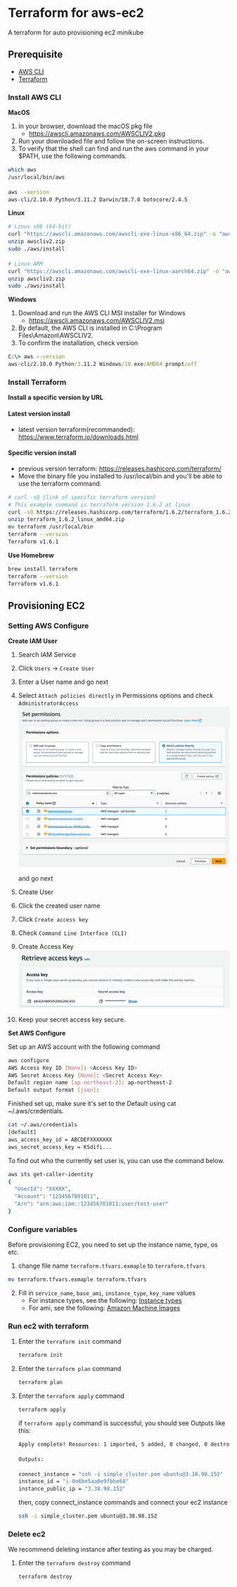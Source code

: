 # Terraform for aws-ec2

A terraform for auto provisioning ec2 minikube

## Prerequisite

- [AWS CLI](https://docs.aws.amazon.com/ko_kr/cli/latest/userguide/getting-started-install.html)
- [Terraform](https://developer.hashicorp.com/terraform/downloads)

### Install AWS CLI

**MacOS**

1. In your browser, download the macOS pkg file
   - https://awscli.amazonaws.com/AWSCLIV2.pkg
2. Run your downloaded file and follow the on-screen instructions.
3. To verify that the shell can find and run the aws command in your $PATH, use the following commands.

```bash
which aws
/usr/local/bin/aws

aws --version
aws-cli/2.10.0 Python/3.11.2 Darwin/18.7.0 botocore/2.4.5
```

**Linux**

```bash
# Linux x86 (64-bit)
curl "https://awscli.amazonaws.com/awscli-exe-linux-x86_64.zip" -o "awscliv2.zip"
unzip awscliv2.zip
sudo ./aws/install

# Linux ARM
curl "https://awscli.amazonaws.com/awscli-exe-linux-aarch64.zip" -o "awscliv2.zip"
unzip awscliv2.zip
sudo ./aws/install

```

**Windows**

1. Download and run the AWS CLI MSI installer for Windows
   - https://awscli.amazonaws.com/AWSCLIV2.msi
2. By default, the AWS CLI is installed in C:\Program Files\Amazon\AWSCLIV2.
3. To confirm the installation, check version

```cmd
C:\> aws --version
aws-cli/2.10.0 Python/3.11.2 Windows/10 exe/AMD64 prompt/off
```

### Install Terraform

**Install a specific version by URL**

#### Latest version install

- latest version terraform(recommanded): https://www.terraform.io/downloads.html

#### Specific version install

- previous version terraform: https://releases.hashicorp.com/terraform/
- Move the binary file you installed to /usr/local/bin and you'll be able to use the terraform command.

```bash
# curl -sO {link of specific terraform version}
# This example command is terraform version 1.6.2 at linux
curl -sO https://releases.hashicorp.com/terraform/1.6.2/terraform_1.6.2_linux_amd64.zip
unzip terraform_1.6.2_linux_amd64.zip
mv terraform /usr/local/bin
terraform --version
Terraform v1.6.1
```

**Use Homebrew**

```bash
brew install terraform
terraform --version
Terraform v1.6.1
```

## Provisioning EC2

### Setting AWS Configure

**Create IAM User**

1. Search IAM Service
2. Click `Users` -> `Create User`
3. Enter a User name and go next
4. Select `Attach policies directly` in Permissions options and check `AdministratorAccess`
   ![picture](../assets/aws-configure-set-permissions.png)

   and go next

5. Create User
6. Click the created user name
7. Click `Create access key`
8. Check `Command Line Interface (CLI)`
9. Create Access Key
   ![picture](../assets/aws-configure-access-key.png)
10. Keep your secret access key secure.

**Set AWS Configure**

Set up an AWS account with the following command

```bash
aws configure
AWS Access Key ID [None]: <Access Key ID>
AWS Secret Access Key [None]: <Secret Access Key>
Default region name [ap-northeast-2]: ap-northeast-2
Default output format [json]:
```

Finished set up, make sure it's set to the Default using cat ~/.aws/credentials.

```bash
cat ~/.aws/credentials
[default]
aws_access_key_id = ABCDEFXXXXXXX
aws_secret_access_key = KSdifi...
```

To find out who the currently set user is, you can use the command below.

```bash
aws sts get-caller-identity
{
  "UserId": "XXXXX",
  "Account": "1234567891011",
  "Arn": "arn:aws:iam::123456781011:user/test-user"
}
```

### Configure variables

Before provisioning EC2, you need to set up the instance name, type, os etc.

1. change file name `terraform.tfvars.exmaple` to `terraform.tfvars`

```bash
mv terraform.tfvars.exmaple terraform.tfvars
```

2. Fill in `service_name`, `base_ami`, `instance_type`, `key_name` values
   - For instance types, see the following: [Instance types](https://ap-northeast-2.console.aws.amazon.com/ec2/home?region=ap-northeast-2#InstanceTypes:)
   - For ami, see the following: [Amazon Machine Images](https://ap-northeast-2.console.aws.amazon.com/ec2/home?region=ap-northeast-2#Images:visibility=public-images)

### Run ec2 with terraform

1. Enter the `terraform init` command
   ```bash
   terraform init
   ```
2. Enter the `terraform plan` command
   ```bash
   terraform plan
   ```
3. Enter the `terraform apply` command

   ```bash
   terraform apply
   ```

   if `terraform apply` command is successful, you should see Outputs like this:

   ```bash
   Apply complete! Resources: 1 imported, 5 added, 0 changed, 0 destroyed.

   Outputs:

   connect_instance = "ssh -i simple_cluster.pem ubuntu@3.38.98.152"
   instance_id = "i-0e6be5aa0e9fbbe68"
   instance_public_ip = "3.38.98.152"
   ```

   then, copy connect_instance commands and connect your ec2 instance

   ```bash
   ssh -i simple_cluster.pem ubuntu@3.38.98.152
   ```

### Delete ec2

We recommend deleting instance after testing as you may be charged.

1. Enter the `terraform destroy` command
   ```bash
   terraform destroy
   ```
